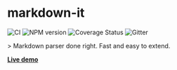 # markdown-it <!-- omit in toc -->

![CI](https://github.com/markdown-it/markdown-it/workflows/CI/badge.svg)      ![NPM version](https://img.shields.io/npm/v/markdown-it.svg?style=flat)    ![Coverage Status](https://coveralls.io/repos/markdown-it/markdown-it/badge.svg?branch=master&service=github)    ![Gitter](https://badges.gitter.im/Join%20Chat.svg)

<p>
> Markdown parser done right. Fast and easy to extend.
</P>

__[Live demo](https://markdown-it.github.io)__